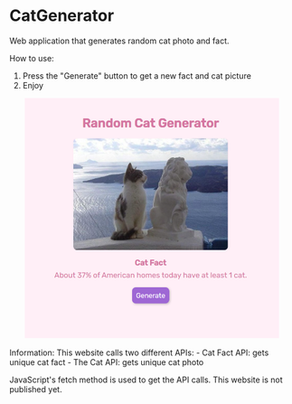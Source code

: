 # CatGenerator
Web application that generates random cat photo and fact.

How to use:
1. Press the "Generate" button to get a new fact and cat picture
2. Enjoy 

<p align="center">
  <img src="Preview.PNG" width="450px" height="auto" title="hover text" alt="Preview of Cat Generator">
</p>
Information:
This website calls two different APIs:
- Cat Fact API: gets unique cat fact
- The Cat API: gets unique cat photo

JavaScript's fetch method is used to get the API calls.
This website is not published yet.


